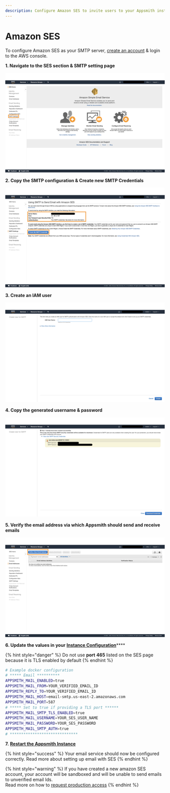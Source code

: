 ```yaml
---
description: Configure Amazon SES to invite users to your Appsmith installation
---
```


# Amazon SES

To configure Amazon SES as your SMTP server, [create an account](https://aws.amazon.com/console/) & login to the AWS console.

**1. Navigate to the SES section & SMTP setting page**

![Click to expand](<../../../../.gitbook/assets/AWS SES.png>)

**2. Copy the SMTP configuration & Create new SMTP Credentials**

![Click to expand](<../../../../.gitbook/assets/AWS SMTP Config.png>)

**3. Create an IAM user**

![Click to expand](<../../../../.gitbook/assets/AWS SES IAM.png>)

**4. Copy the generated username & password**

![Click to expand](<../../../../.gitbook/assets/AWS SMTP CREDS.png>)

**5. Verify the email address via which Appsmith should send and receive emails**

![](<../../../../.gitbook/assets/aws verify email.png>)

**6. Update the values in your** [**Instance Configuration**](../)\*\*\*\*

{% hint style="danger" %}
Do not use **port** **465** listed on the SES page because it is TLS enabled by default
{% endhint %}

```bash
# Example docker configuration
# ***** Email **********
APPSMITH_MAIL_ENABLED=true
APPSMITH_MAIL_FROM=YOUR_VERIFIED_EMAIL_ID
APPSMITH_REPLY_TO=YOUR_VERIFIED_EMAIL_ID
APPSMITH_MAIL_HOST=email-smtp.us-east-2.amazonaws.com
APPSMITH_MAIL_PORT=587
# ***** Set to true if providing a TLS port ******
APPSMITH_MAIL_SMTP_TLS_ENABLED=true
APPSMITH_MAIL_USERNAME=YOUR_SES_USER_NAME
APPSMITH_MAIL_PASSWORD=YOUR_SES_PASSWORD
APPSMITH_MAIL_SMTP_AUTH=true
# ******************************
```

**7.** [**Restart the Appsmith Instance**](../)

{% hint style="success" %}
Your email service should now be configured correctly. Read more about setting up email with SES
{% endhint %}

{% hint style="warning" %}
If you have created a new amazon SES account, your account will be sandboxed and will be unable to send emails to unverified email Ids.\
Read more on how to [request production access](https://docs.aws.amazon.com/ses/latest/DeveloperGuide/request-production-access.html)
{% endhint %}
